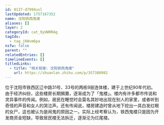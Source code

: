 ```yaml
---
id: 0137-d7994usl
lastUpdated: 1757167352
name: 沈阳铁西鬼楼
aliases: []
layer: 2
categoryId: cat_9yUWRRAg
tagIds:
  - tag_jKWvm6pa
nsfw: false
parent: ""
relatedEntries: []
timelineEvents: []
titledLinks:
  - title: "相关链接: 沈阳铁西鬼楼"
    url: https://zhuanlan.zhihu.com/p/357380982
---
```


位于沈阳市铁西区辽中路31号、33号的两栋9层连体楼，建于上世纪90年代初。由于经济纠纷，这些楼房长期搁置，逐渐成为了「鬼楼」。楼内有许多都市传说和灵异事件的传闻。例如，居民在睡觉时会莫名其妙地出现在别人的家里，或者听到奇怪的声音和女人的哭泣声。还有传闻说，楼房建造时曾从地下挖出一具白发红眼的女尸，这也被认为是闹鬼的原因之一。实际上经考察认为，铁西鬼楼只是因为开发商资金短缺，导致居民楼无法拆迁，逐渐沦为烂尾楼。